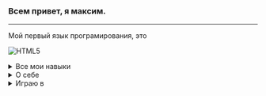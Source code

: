 <h3>Всем привет, я максим.</h3>
<hr size="5">
<p>Мой первый язык програмирования, это</p>

![HTML5](https://img.shields.io/badge/html5-%23E34F26.svg?style=for-the-badge&logo=html5&logoColor=white)
<details><summary>Все мои навыки</summary>
   HTML5<br>
   BAT/CMD<br>
   VBScript<br>
   Scratch<br>
</details>
<details><summary>О себе</summary>
Возраст 12 лет 
Изучаю языки программирования с 11
</details>
<details><summary>Играю в</summary>
Minecraft<br> Paper Minecraft<br> 3008 [roblox]<br> WorldBox<br> EaglerCraft<br> Clash of Clans<br> Hay Day</details>


